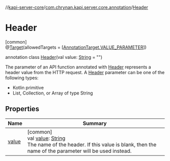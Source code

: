 //[kapi-server-core](../../../index.md)/[com.chrynan.kapi.server.core.annotation](../index.md)/[Header](index.md)

# Header

[common]\
@[Target](https://kotlinlang.org/api/latest/jvm/stdlib/kotlin.annotation/-target/index.html)(allowedTargets = [[AnnotationTarget.VALUE_PARAMETER](https://kotlinlang.org/api/latest/jvm/stdlib/kotlin.annotation/-annotation-target/-v-a-l-u-e_-p-a-r-a-m-e-t-e-r/index.html)])

annotation class [Header](index.md)(val value: [String](https://kotlinlang.org/api/latest/jvm/stdlib/kotlin/-string/index.html) = &quot;&quot;)

The parameter of an API function annotated with [Header](index.md) represents a header value from the HTTP request. A [Header](index.md) parameter can be one of the following types:

- 
   Kotlin primitive
- 
   List, Collection, or Array of type String

## Properties

| Name | Summary |
|---|---|
| [value](value.md) | [common]<br>val [value](value.md): [String](https://kotlinlang.org/api/latest/jvm/stdlib/kotlin/-string/index.html)<br>The name of the header. If this value is blank, then the name of the parameter will be used instead. |
